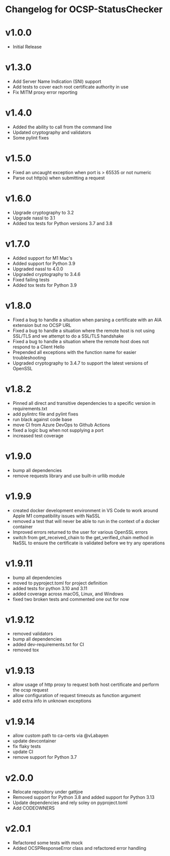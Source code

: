# Changelog for OCSP-StatusChecker

# v1.0.0
- Initial Release

# v1.3.0
- Add Server Name Indication (SNI) support
- Add tests to cover each root certificate authority in use
- Fix MITM proxy error reporting

# v1.4.0
- Added the ability to call from the command line
- Updated cryptography and validators
- Some pylint fixes

# v1.5.0
- Fixed an uncaught exception when port is > 65535 or not numeric
- Parse out http(s) when submitting a request

# v1.6.0
- Upgrade cryptography to 3.2
- Upgrade nassl to 3.1
- Added tox tests for Python versions 3.7 and 3.8

# v1.7.0
- Added support for M1 Mac's
- Added support for Python 3.9
- Upgraded nassl to 4.0.0
- Upgraded cryptography to 3.4.6
- Fixed failing tests
- Added tox tests for Python 3.9

# v1.8.0
- Fixed a bug to handle a situation when parsing a certificate with an AIA extension but no OCSP URL
- Fixed a bug to handle a situation where the remote host is not using SSL/TLS and we attempt to do a SSL/TLS handshake
- Fixed a bug to handle a situation where the remote host does not respond to a Client Hello
- Prepended all exceptions with the function name for easier troubleshooting
- Upgraded cryptography to 3.4.7 to support the latest versions of OpenSSL

# v1.8.2
- Pinned all direct and transitive dependencies to a specific version in requirements.txt
- add pylintrc file and pylint fixes
- run black against code base
- move CI from Azure DevOps to Github Actions
- fixed a logic bug when not supplying a port
- increased test coverage

# v1.9.0
- bump all dependencies
- remove requests library and use built-in urllib module

# v1.9.9
- created docker development environment in VS Code to work around Apple M1 compatibility issues with NaSSL
- removed a test that will never be able to run in the context of a docker container
- Improved errors returned to the user for various OpenSSL errors
- switch from get_received_chain to the get_verified_chain method in NaSSL to ensure the certificate is validated before we try any operations

# v1.9.11
- bump all dependencies
- moved to pyproject.toml for project definition
- added tests for python 3.10 and 3.11
- added coverage across macOS, Linux, and Windows
- fixed two broken tests and commented one out for now

# v1.9.12
- removed validators
- bump all dependencies
- added dev-requirements.txt for CI
- removed tox

# v1.9.13
- allow usage of http proxy to request both host certificate and perform the ocsp request
- allow configuration of request timeouts as function argument
- add extra info in unknown exceptions

# v1.9.14
- allow custom path to ca-certs via @vLabayen
- update devcontainer
- fix flaky tests
- update CI
- remove support for Python 3.7

# v2.0.0
- Relocate repository under gattjoe
- Removed support for Python 3.8 and added support for Python 3.13
- Update dependencies and rely soley on pyproject.toml
- Add CODEOWNERS

# v2.0.1
- Refactored some tests with mock
- Added OCSPResponseError class and refactored error handling

